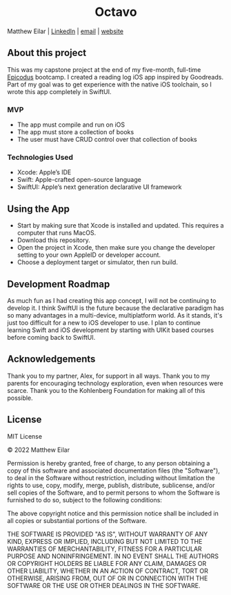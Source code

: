 <h1 align="center">Octavo</h1>

Matthew Eilar | [LinkedIn](https://www.linkedin.com/in/eilar-503/) | [email](mailto:<meilar@gmail.com>) | [website](https://www.mattheweilar.com)

## About this project
This was my capstone project at the end of my five-month, full-time [Epicodus](http://www.epicodus.com) bootcamp. I created a reading log iOS app inspired by Goodreads. Part of my goal was to get experience with the native iOS toolchain, so I wrote this app completely in SwiftUI.

### MVP
- The app must compile and run on iOS
- The app must store a collection of books
- The user must have CRUD control over that collection of books

### Technologies Used
- Xcode: Apple’s IDE
- Swift: Apple-crafted open-source language
- SwiftUI: Apple’s next generation declarative UI framework

## Using the App
- Start by making sure that Xcode is installed and updated. This requires a computer that runs MacOS. 
- Download this repository.
- Open the project in Xcode, then make sure you change the developer setting to your own AppleID or developer account. 
- Choose a deployment target or simulator, then run build. 

## Development Roadmap
As much fun as I had creating this app concept, I will not be continuing to develop it. I think SwiftUI is the future because the declarative paradigm has so many advantages in a multi-device, multiplatform world. As it stands, it's just too difficult for a new to iOS developer to use. I plan to continue learning Swift and iOS development by starting with UIKit based courses before coming back to SwiftUI.  

## Acknowledgements

Thank you to my partner, Alex, for support in all ways. Thank you to my parents for encouraging technology exploration, even when resources were scarce. Thank you to the Kohlenberg Foundation for making all of this possible.

## License 

MIT License

© 2022 Matthew Eilar

Permission is hereby granted, free of charge, to any person obtaining a copy
of this software and associated documentation files (the "Software"), to deal
in the Software without restriction, including without limitation the rights
to use, copy, modify, merge, publish, distribute, sublicense, and/or sell
copies of the Software, and to permit persons to whom the Software is
furnished to do so, subject to the following conditions:

The above copyright notice and this permission notice shall be included in all
copies or substantial portions of the Software.

THE SOFTWARE IS PROVIDED "AS IS", WITHOUT WARRANTY OF ANY KIND, EXPRESS OR
IMPLIED, INCLUDING BUT NOT LIMITED TO THE WARRANTIES OF MERCHANTABILITY,
FITNESS FOR A PARTICULAR PURPOSE AND NONINFRINGEMENT. IN NO EVENT SHALL THE
AUTHORS OR COPYRIGHT HOLDERS BE LIABLE FOR ANY CLAIM, DAMAGES OR OTHER
LIABILITY, WHETHER IN AN ACTION OF CONTRACT, TORT OR OTHERWISE, ARISING FROM,
OUT OF OR IN CONNECTION WITH THE SOFTWARE OR THE USE OR OTHER DEALINGS IN THE
SOFTWARE.
